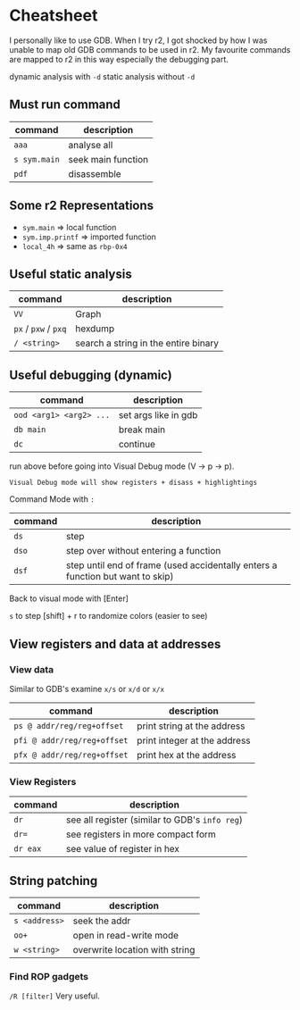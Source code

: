 # Cheatsheet
I personally like to use GDB. When I try r2, I got shocked by how I was unable to map old GDB commands to be used in r2.
My favourite commands are mapped to r2 in this way especially the debugging part. 

dynamic analysis with `-d`
static analysis without `-d`

## Must run command
|command|description|
|----|---|
|`aaa`|analyse all
|`s sym.main`| seek main function
|`pdf`| disassemble

## Some r2 Representations

- `sym.main`              => local function
- `sym.imp.printf`        => imported function
- `local_4h`              => same as `rbp-0x4`

## Useful static analysis
|command|description|
|----|---|
|`VV`| Graph|
|`px` / `pxw` / `pxq` | hexdump|
|`/ <string>`|search a string in the entire binary|

## Useful debugging (dynamic)


|command|description|
|----|---|
|`ood <arg1> <arg2> ...`| set args like in gdb |
|`db main`| break main|
|`dc`| continue |

run above before going into Visual Debug mode (V -> p -> p).

    Visual Debug mode will show registers + disass + highlightings

Command Mode with `:`

|command|description|
|----|---|
|`ds`| step|
|`dso`| step over without entering a function |
|`dsf`| step until end of frame (used accidentally enters a function but want to skip)|

Back to visual mode with [Enter]

`s` to step
[shift] + r  to randomize colors (easier to see)

## View registers and data at addresses

### View data
Similar to GDB's examine `x/s` or `x/d` or `x/x`

|command|description|
|----|---|
|`ps @ addr/reg/reg+offset`| print string at the address |
|`pfi @ addr/reg/reg+offset`| print integer at the address |
|`pfx @ addr/reg/reg+offset`| print hex at the address |


### View Registers

|command|description|
|----|---|
| `dr` | see all register (similar to GDB's `info reg`) |
| `dr=` | see registers in more compact form |
| `dr eax` | see value of register in hex |

## String patching

|command|description|
|----|---|
|`s <address>`|seek the addr|
|`oo+`|open in read-write mode|
|`w <string>`|overwrite location with string|

### Find ROP gadgets

`/R [filter]`
Very useful.



